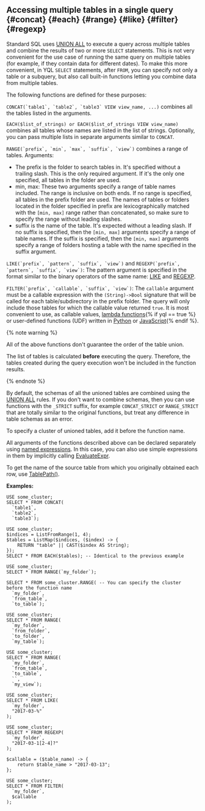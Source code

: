 ## Accessing multiple tables in a single query {#concat} {#each} {#range} {#like} {#filter} {#regexp}

Standard SQL uses [UNION ALL](../../select/union.md#unionall) to execute a query across multiple tables and combine the results of two or more `SELECT` statements. This is not very convenient for the use case of running the same query on multiple tables (for example, if they contain data for different dates). To make this more convenient, in YQL `SELECT` statements, after `FROM`, you can specify not only a table or a subquery, but also call built-in functions letting you combine data from multiple tables.

The following functions are defined for these purposes:

```CONCAT(`table1`, `table2`, `table3` VIEW view_name, ...)``` combines all the tables listed in the arguments.

```EACH($list_of_strings) or EACH($list_of_strings VIEW view_name)``` combines all tables whose names are listed in the list of strings. Optionally, you can pass multiple lists in separate arguments similar to `CONCAT`.

```RANGE(`prefix`, `min`, `max`, `suffix`, `view`)``` combines a range of tables. Arguments:

* The prefix is the folder to search tables in. It's specified without a trailing slash. This is the only required argument. If it's the only one specified, all tables in the folder are used.
* min, max: These two arguments specify a range of table names included. The range is inclusive on both ends. If no range is specified, all tables in the prefix folder are used. The names of tables or folders located in the folder specified in prefix are lexicographically matched with the `[min, max]` range rather than concatenated, so make sure to specify the range without leading slashes.
* suffix is the name of the table. It's expected without a leading slash. If no suffix is specified, then the `[min, max]` arguments specify a range of table names. If the suffix is specified, then the `[min, max]` arguments specify a range of folders hosting a table with the name specified in the suffix argument.

```LIKE(`prefix`, `pattern`, `suffix`, `view`)``` and ```REGEXP(`prefix`, `pattern`, `suffix`, `view`)```: The pattern argument is specified in the format similar to the binary operators of the same name: [LIKE](../../expressions.md#like) and [REGEXP](../../expressions.md#regexp).

```FILTER(`prefix`, `callable`, `suffix`, `view`)```: The `callable` argument must be a callable expression with the `(String)->Bool` signature that will be called for each table/subdirectory in the prefix folder. The query will only include those tables for which the callable value returned `true`. It is most convenient to use, as callable values, [lambda functions](../../expressions.md#lambda){% if yql == true %} or user-defined functions (UDF) written in [Python](../../../udf/python.md) or [JavaScript](../../../udf/javascript.md){% endif %}.

{% note warning %}

All of the above functions don't guarantee the order of the table union.

The list of tables is calculated **before** executing the query. Therefore, the tables created during the query execution won't be included in the function results.

{% endnote %}

By default, the schemas of all the unioned tables are combined using the [UNION ALL](#unionall) rules. If you don't want to combine schemas, then you can use functions with the `_STRICT` suffix, for example `CONCAT_STRICT` or `RANGE_STRICT` that are totally similar to the original functions, but treat any difference in table schemas as an error.

To specify a cluster of unioned tables, add it before the function name.

All arguments of the functions described above can be declared separately using [named expressions](../../expressions.md#named-nodes). In this case, you can also use  simple expressions in them by implicitly calling [EvaluateExpr](../../../builtins/basic.md#evaluate_expr_atom).

To get the name of the source table from which you originally obtained each row, use [TablePath()](../../../builtins/basic.md#tablepath).

**Examples:**

```yql
USE some_cluster;
SELECT * FROM CONCAT(
  `table1`,
  `table2`,
  `table3`);
```

```yql
USE some_cluster;
$indices = ListFromRange(1, 4);
$tables = ListMap($indices, ($index) -> {
    RETURN "table" || CAST($index AS String);
});
SELECT * FROM EACH($tables); -- Identical to the previous example
```

```yql
USE some_cluster;
SELECT * FROM RANGE(`my_folder`);
```

```yql
SELECT * FROM some_cluster.RANGE( -- You can specify the cluster before the function name
  `my_folder`,
  `from_table`,
  `to_table`);
```

```yql
USE some_cluster;
SELECT * FROM RANGE(
  `my_folder`,
  `from_folder`,
  `to_folder`,
  `my_table`);
```

```yql
USE some_cluster;
SELECT * FROM RANGE(
  `my_folder`,
  `from_table`,
  `to_table`,
  ``,
  `my_view`);
```

```yql
USE some_cluster;
SELECT * FROM LIKE(
  `my_folder`,
  "2017-03-%"
);
```

```yql
USE some_cluster;
SELECT * FROM REGEXP(
  `my_folder`,
  "2017-03-1[2-4]?"
);
```

```yql
$callable = ($table_name) -> {
    return $table_name > "2017-03-13";
};

USE some_cluster;
SELECT * FROM FILTER(
  `my_folder`,
  $callable
);
```

